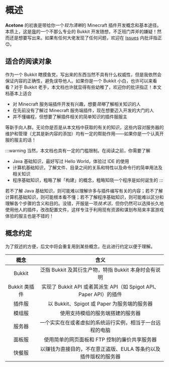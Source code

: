 # 概述

**Acetone** 的初衷是带给你一个*较为清晰*的 Minecraft 插件开发概念和基本途径。本质上，这是[我](https://subilan.win)的一个不那么专业的 Bukkit 开发随想，不乏班门弄斧的嫌疑！然而还是想要写出来。如果有任何大佬发现了任何问题，欢迎在 [Issues](https://github.com/Subilan/acetone/issues) 内批评指正😊。

## 适合的阅读对象

作为一个 Bukkit 瞎摸鱼党，写出来的东西当然不具有什么权威性，但是我依然会保证内容的正确性，避免误导他人。如果你是一个 Bukkit 小白，也许可以来看看？对于 Bukkit 老手，本文档也许就显得有些幼稚了，欢迎你的批评指正！本文档基本上适合

- 对 Minecraft 服务端插件开发有兴趣，想要*简略*了解相关知识的人
- 在先前没有了解过 Minecraft 服务端插件，现在想要迈入开发的大门的人
- 并不懂编程，但想要了解插件相关的简单知识的插件服服主

等新手向人群。无论你是否是从本文档中获取的有关的知识，这些内容对服务器的维护和管理（尤其是新内容的添加）均有一定的帮助作用——如果你是一个认真开服的服主的话！

:::warning
当然，本文档也具有一定的门槛限制。在阅读之前，你需要了解

- Java 基础知识，最好写过 Hello World，体验过 IDE 的使用
- 计算机基础知识，了解文件、目录之间的关系和特性以及命令行的简单用法及相关知识
- 程序基础知识，粗略了解「构建」的概念，粗略知晓一个程序是如何诞生的
:::

若不了解 Java 基础知识，则可能难以理解许多与插件编写有关的内容；若不了解计算机基础知识，则可能根本看不懂；若不了解程序基础知识，则可能难以区分和理解各个步骤的含义和目的。没错，开服是一项*技术活*，但你仍然可以选择长久地使用他人的插件，改改配置文件，这样专注于利用现有资源和谋划布局来丰富游戏体验的服主也是不错的！

## 概念约定

为了叙述的方便，后文中将会重复用到某些概念，在此进行约定以便于理解。

|概念|含义|
|:-:|:-:|
|Bukkit|泛指 Bukkit 及其衍生产物，特指 Bukkit 本身时会有说明|
|Bukkit 类插件|实现了 Bukkit API 或者其派生 API（如 Spigot API、Paper API）的插件|
|插件服|以 Bukkit、Spigot 或 Paper 为服务端的服务器|
|模组服|使用支持模组的服务端搭建的服务器|
|服务器|一个实实在在或者虚拟的系统运行实例，相当于一台远程的电脑|
|面板服|使用简单的网页面板和 FTP 控制的廉价共享服务器|
|快餐服|以赚钱为直接目的，不在意正盗版、EULA 等条约以及插件版权的服务器|